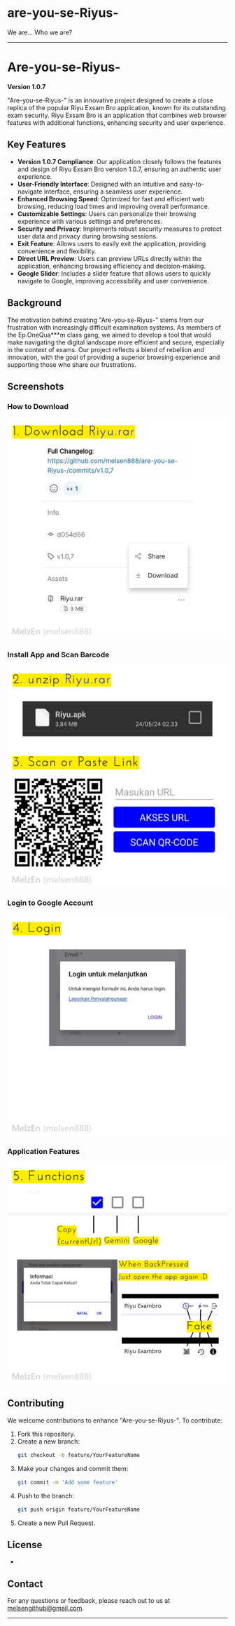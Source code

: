 # are-you-se-Riyus-
We are...
Who we are?

---

# Are-you-se-Riyus-

**Version 1.0.7**

"Are-you-se-Riyus-" is an innovative project designed to create a close replica of the popular Riyu Exsam Bro application, known for its outstanding exam security. Riyu Exsam Bro is an application that combines web browser features with additional functions, enhancing security and user experience.

## Key Features

- **Version 1.0.7 Compliance**: Our application closely follows the features and design of Riyu Exsam Bro version 1.0.7, ensuring an authentic user experience.
- **User-Friendly Interface**: Designed with an intuitive and easy-to-navigate interface, ensuring a seamless user experience.
- **Enhanced Browsing Speed**: Optimized for fast and efficient web browsing, reducing load times and improving overall performance.
- **Customizable Settings**: Users can personalize their browsing experience with various settings and preferences.
- **Security and Privacy**: Implements robust security measures to protect user data and privacy during browsing sessions.
- **Exit Feature**: Allows users to easily exit the application, providing convenience and flexibility.
- **Direct URL Preview**: Users can preview URLs directly within the application, enhancing browsing efficiency and decision-making.
- **Google Slider**: Includes a slider feature that allows users to quickly navigate to Google, improving accessibility and user convenience.

## Background

The motivation behind creating "Are-you-se-Riyus-" stems from our frustration with increasingly difficult examination systems. As members of the Ep.OneQua***m class gang, we aimed to develop a tool that would make navigating the digital landscape more efficient and secure, especially in the context of exams. Our project reflects a blend of rebellion and innovation, with the goal of providing a superior browsing experience and supporting those who share our frustrations.

## Screenshots

### How to Download
![Download via Releases](https://github.com/melsen888/are-you-se-Riyus-/blob/main/images/1.png)

### Install App and Scan Barcode
![Install and Scan](https://github.com/melsen888/are-you-se-Riyus-/blob/main/images/2.png)

### Login to Google Account
![Login to Google](https://github.com/melsen888/are-you-se-Riyus-/blob/main/images/3.png)

### Application Features
![App Features](https://github.com/melsen888/are-you-se-Riyus-/blob/main/images/4.png)

## Contributing

We welcome contributions to enhance "Are-you-se-Riyus-". To contribute:

1. Fork this repository.
2. Create a new branch:
    ```bash
    git checkout -b feature/YourFeatureName
    ```
3. Make your changes and commit them:
    ```bash
    git commit -m 'Add some feature'
    ```
4. Push to the branch:
    ```bash
    git push origin feature/YourFeatureName
    ```
5. Create a new Pull Request.

## License

-

## Contact

For any questions or feedback, please reach out to us at [melsengithub@gmail.com](mailto:your.melsengithub@gmail).

---
